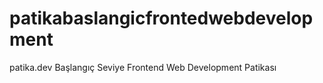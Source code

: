 # patikabaslangicfrontedwebdevelopment
patika.dev Başlangıç Seviye Frontend Web Development Patikası
